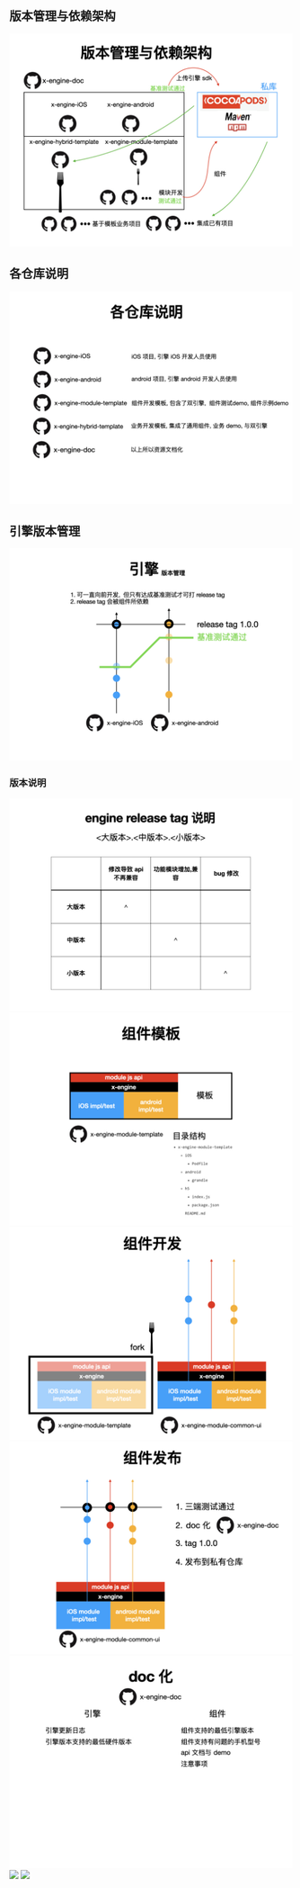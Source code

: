 ## 版本管理与依赖架构
![](./ppt/应用架构-引擎与组件版本管理.002.jpeg)
## 各仓库说明
![](./ppt/应用架构-引擎与组件版本管理.003.jpeg)
## 引擎版本管理
![](./ppt/应用架构-引擎与组件版本管理.004.jpeg)
### 版本说明 
![](./ppt/应用架构-引擎与组件版本管理.005.jpeg)
![](./ppt/应用架构-引擎与组件版本管理.006.jpeg)
![](./ppt/应用架构-引擎与组件版本管理.007.jpeg)
![](./ppt/应用架构-引擎与组件版本管理.008.jpeg)
![](./ppt/应用架构-引擎与组件版本管理.009.jpeg)
![](./ppt/应用架构-引擎与组件版本管理.0010.jpeg)
![](./ppt/应用架构-引擎与组件版本管理.0011.jpeg)
